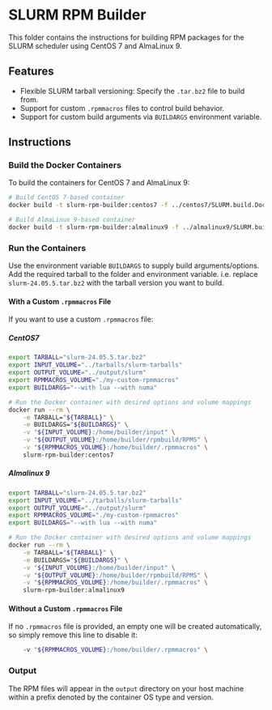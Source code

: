 # SLURM RPM Builder

This folder contains the instructions for building RPM packages for the SLURM scheduler using CentOS 7 and AlmaLinux 9.

## Features
- Flexible SLURM tarball versioning: Specify the `.tar.bz2` file to build from.
- Support for custom `.rpmmacros` files to control build behavior.
- Support for custom build arguments via ``BUILDARGS`` environment variable.

## Instructions

### Build the Docker Containers
To build the containers for CentOS 7 and AlmaLinux 9:

```bash
# Build CentOS 7-based container
docker build -t slurm-rpm-builder:centos7 -f ../centos7/SLURM.build.Dockerfile.centos7.9 ..

# Build AlmaLinux 9-based container
docker build -t slurm-rpm-builder:almalinux9 -f ../almalinux9/SLURM.build.Dockerfile.almalinux9 ..
```

### Run the Containers

Use the environment variable ``BUILDARGS`` to supply build arguments/options. Add the required tarball to the folder and environment variable. i.e. replace `slurm-24.05.5.tar.bz2` with the tarball version you want to build.

#### With a Custom `.rpmmacros` File
If you want to use a custom `.rpmmacros` file:

##### CentOS7

```bash
export TARBALL="slurm-24.05.5.tar.bz2"
export INPUT_VOLUME="../tarballs/slurm-tarballs"
export OUTPUT_VOLUME="../output/slurm"
export RPMMACROS_VOLUME="./my-custom-rpmmacros"
export BUILDARGS="--with lua --with numa"

# Run the Docker container with desired options and volume mappings
docker run --rm \
    -e TARBALL="${TARBALL}" \
    -e BUILDARGS="${BUILDARGS}" \
    -v "${INPUT_VOLUME}:/home/builder/input" \
    -v "${OUTPUT_VOLUME}:/home/builder/rpmbuild/RPMS" \
    -v "${RPMMACROS_VOLUME}:/home/builder/.rpmmacros" \
    slurm-rpm-builder:centos7
```

##### Almalinux 9

```bash
export TARBALL="slurm-24.05.5.tar.bz2"
export INPUT_VOLUME="../tarballs/slurm-tarballs"
export OUTPUT_VOLUME="../output/slurm"
export RPMMACROS_VOLUME="./my-custom-rpmmacros"
export BUILDARGS="--with lua --with numa"

# Run the Docker container with desired options and volume mappings
docker run --rm \
    -e TARBALL="${TARBALL}" \
    -e BUILDARGS="${BUILDARGS}" \
    -v "${INPUT_VOLUME}:/home/builder/input" \
    -v "${OUTPUT_VOLUME}:/home/builder/rpmbuild/RPMS" \
    -v "${RPMMACROS_VOLUME}:/home/builder/.rpmmacros" \
    slurm-rpm-builder:almalinux9
```

#### Without a Custom `.rpmmacros` File
If no `.rpmmacros` file is provided, an empty one will be created automatically, so simply remove this line to disable it:

```bash
    -v "${RPMMACROS_VOLUME}:/home/builder/.rpmmacros" \
```




### Output
The RPM files will appear in the `output` directory on your host machine within a prefix denoted by the container OS type and version.
